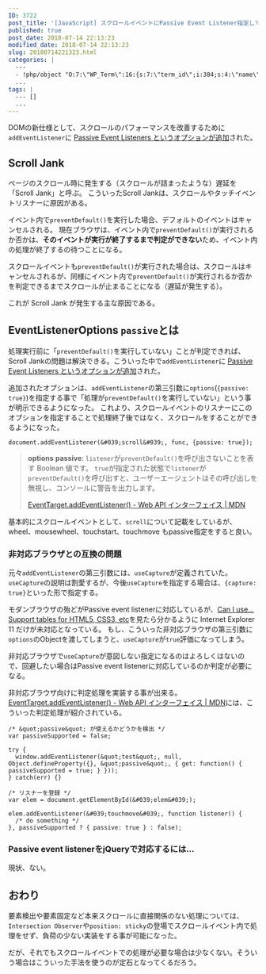 ```yaml
---
ID: 3722
post_title: '[JavaScript] スクロールイベントにPassive Event Listener指定してパフォーマンスを向上させる方法'
published: true
post_date: 2018-07-14 22:13:23
modified_date: 2018-07-14 22:13:23
slug: 20180714221323.html
categories: |
  ---
  - !php/object "O:7:\"WP_Term\":16:{s:7:\"term_id\";i:384;s:4:\"name\";s:10:\"JavaScript\";s:4:\"slug\";s:10:\"javascript\";s:10:\"term_group\";i:0;s:16:\"term_taxonomy_id\";i:402;s:8:\"taxonomy\";s:8:\"category\";s:11:\"description\";s:0:\"\";s:6:\"parent\";i:0;s:5:\"count\";i:53;s:6:\"filter\";s:3:\"raw\";s:6:\"cat_ID\";i:384;s:14:\"category_count\";i:53;s:20:\"category_description\";s:0:\"\";s:8:\"cat_name\";s:10:\"JavaScript\";s:17:\"category_nicename\";s:10:\"javascript\";s:15:\"category_parent\";i:0;}"
  ...
tags: |
  --- []
  ...
---
```

DOMの新仕様として、スクロールのパフォーマンスを改善するために`addEventListener`に [Passive Event Listeners というオプションが追加](https://github.com/WICG/EventListenerOptions/blob/gh-pages/explainer.md)された。

## Scroll Jank
ページのスクロール時に発生する（スクロールが詰まったような）遅延を「Scroll Jank」と呼ぶ。 こういったScroll Jankは、スクロールやタッチイベントリスナーに原因がある。

イベント内で`preventDefault()`を実行した場合、デフォルトのイベントはキャンセルされる。
現在ブラウザは、イベント内で`preventDefault()`が実行されるか否かは、**そのイベントが実行が終了するまで判定ができない**ため、イベント内の処理が終了するの待つことになる。

スクロールイベントも`preventDefault()`が実行された場合は、スクロールはキャンセルされるが、同様にイベント内で`preventDefault()`が実行されるか否かを判定できるまでスクロールが止まることになる（遅延が発生する）。

これが Scroll Jank が発生する主な原因である。 


## EventListenerOptions `passive`とは
処理実行前に「`preventDefault()`を実行していない」ことが判定できれば、Scroll Jankの問題は解決できる。こういった中で`addEventListener`に [Passive Event Listeners というオプションが追加](https://github.com/WICG/EventListenerOptions/blob/gh-pages/explainer.md)された。

追加されたオプションは、`addEventListener`の第三引数に`options`(`{passive: true}`)を指定する事で「処理が`preventDefault()`を実行していない」という事が明示できるようになった。
これより、スクロールイベントのリスナーにこのオプションを指定することで処理終了後ではなく、スクロールをすることができるようになった。


```language-js
document.addEventListener(&#039;scroll&#039;, func, {passive: true});
```

> **options**
>     **passive**: `listener`が`preventDefault()`を呼び出さないことを表す Boolean 値です。
>     `true`が指定された状態で`listener`が`preventDefault()`を呼び出すと、ユーザーエージェントはその呼び出しを無視し、コンソールに警告を出力します。
> 
> [EventTarget.addEventListener() - Web API インターフェイス | MDN](https://developer.mozilla.org/ja/docs/Web/API/EventTarget/addEventListener)

基本的にスクロールイベントとして、`scroll`について記載をしているが、wheel、mousewheel、touchstart、touchmove もpassive指定をすると良い。


### 非対応ブラウザとの互換の問題

元々`addEventListener`の第三引数には、`useCapture`が定義されていた。`useCapture`の説明は割愛するが、今後`useCapture`を指定する場合は、`{capture: true}`といった形で指定する。

モダンブラウザの殆どがPassive event listenerに対応しているが、[Can I use… Support tables for HTML5, CSS3, etc](https://caniuse.com/#search=passive)を見たら分かるように Internet Explorer 11 だけが未対応となっている。
もし、こういった非対応ブラウザの第三引数に`options`のObjectを渡してしまうと、`useCapture`が`true`評価になってしまう。

非対応ブラウザで`useCapture`が意図しない指定になるのはよろしくはないので、回避したい場合はPassive event listenerに対応しているのか判定が必要になる。

非対応ブラウザ向けに判定処理を実装する事が出来る。[EventTarget.addEventListener() - Web API インターフェイス | MDN](https://developer.mozilla.org/ja/docs/Web/API/EventTarget/addEventListener)には、こういった判定処理が紹介されている。


```language-js
/* &quot;passive&quot; が使えるかどうかを検出 */
var passiveSupported = false;

try {
  window.addEventListener(&quot;test&quot;, null, Object.defineProperty({}, &quot;passive&quot;, { get: function() { passiveSupported = true; } }));
} catch(err) {}

/* リスナーを登録 */
var elem = document.getElementById(&#039;elem&#039;);

elem.addEventListener(&#039;touchmove&#039;, function listener() {
  /* do something */
}, passiveSupported ? { passive: true } : false);
```


### Passive event listenerをjQueryで対応するには…

現状、ない。


## おわり

要素検出や要素固定など本来スクロールに直接関係のない処理については、`Intersection Observer`や`position: sticky`の登場でスクロールイベント内で処理をせず、負荷の少ない実装をする事が可能になった。

だが、それでもスクロールイベントでの処理が必要な場合は少なくない。そういう場合はこういった手法を使うのが定石となってくるだろう。